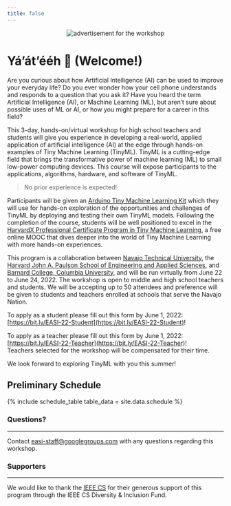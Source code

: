 ```yaml
---
title: false
---
```

<figure class="figure">
  <center>
  <img src="{{ site.baseurl }}/assets/cover.png" alt="advertisement for the workshop" class="vid-fluid rounded center">
  </center>
</figure>

# Yá’át’ééh 👋 (Welcome!)

<div class="message">
  Are you curious about how Artificial Intelligence (AI) can be used to improve your everyday life? Do you ever wonder how your cell phone understands and responds to a question that you ask it? Have you heard the term Artificial Intelligence (AI), or Machine Learning (ML), but aren’t sure about possible uses of ML or AI, or how you might prepare for a career in this field?
</div>

This 3-day, hands-on/virtual workshop for high school teachers and students will give you experience in developing a real-world, applied application of artificial intelligence (AI) at the edge through hands-on examples of Tiny Machine Learning (TinyML). TinyML is a cutting-edge field that brings the transformative power of machine learning (ML) to small low-power computing devices. This course will expose participants to the applications, algorithms, hardware, and software of TinyML.

> No prior experience is expected!

Participants will be given an [Arduino Tiny Machine Learning Kit](https://store.arduino.cc/usa/tiny-machine-learning-kit) which they will use for hands-on exploration of the opportunities and challenges of TinyML by deploying and testing their own TinyML models. Following the completion of the course, students will be well positioned to excel in the [HarvardX Professional Certificate Program in Tiny Machine Learning](https://www.edx.org/professional-certificate/harvardx-tiny-machine-learning), a free online MOOC that dives deeper into the world of Tiny Machine Learning with more hands-on experiences.

This program is a collaboration between [Navajo Technical University](http://www.navajotech.edu/), the [Harvard John A. Paulson School of Engineering and Applied Sciences](https://www.seas.harvard.edu/), and [Barnard College, Columbia University](https://barnard.edu/), and will be run virtually from June 22 to June 24, 2022. The workshop is open to middle and high school teachers and students. We will be accepting up to 50 attendees and preference will be given to students and teachers enrolled at schools that serve the Navajo Nation.

To apply as a student please fill out this form by June 1, 2022: [https://bit.ly/EASI-22-Student](https://bit.ly/EASI-22-Student)!

To apply as a teacher please fill out this form by June 1, 2022: [https://bit.ly/EASI-22-Teacher](https://bit.ly/EASI-22-Teacher)!
<br>Teachers selected for the workshop will be compensated for their time.

We look forward to exploring TinyML with you this summer!

## Preliminary Schedule
<!-- <div id = "LOCAL_TIME"></div><br/> -->

{% include schedule_table table_data = site.data.schedule %}

### Questions?
***
Contact [easi-staff@googlegroups.com](mailto:easi-staff@googlegroups.com) with any questions regarding this workshop.

### Supporters
***
We would like to thank the [IEEE CS](https://www.computer.org/press-room/2022-news/ieee-cs-diversity-inclusion-programs) for their generous support of this program through the IEEE CS Diversity & Inclusion Fund.

<script>
  // top time
  var start = new Date('10/18/2021 1:00:00 PM UTC');
  var end = new Date('10/18/2021 4:00:00 PM UTC');
  var localTime = start.toLocaleTimeString([], {timeStyle: 'short'}) + " to " + end.toLocaleTimeString([], {timeStyle: 'short'});
  var startString = "The workshop will run each day from <b>1:00 PM to 4:00 PM GMT which is "
  var endString = " in your local timezone</b> (according to your computer system time). Times below adjusted to that time zone. Exact timing and topics subject to change."
  document.getElementById('LOCAL_TIME').innerHTML = startString + localTime + endString;
  
  // all times
  var timeElements = document.getElementsByClassName("GMT_TIME");
  for (var i = 0; i < timeElements.length; i++) {
    dateStr = '10/18/2021 ' + timeElements[i].innerHTML + ' UTC'
    var gmt_time = new Date(dateStr);
    timeElements[i].innerHTML = gmt_time.toLocaleTimeString([], {timeStyle: 'short'})
  }
</script>